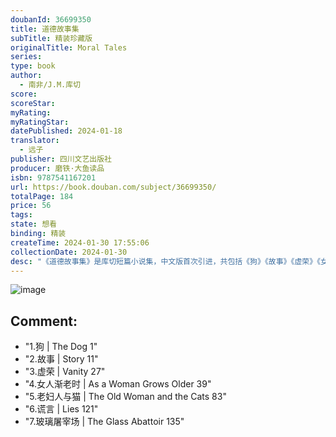 ```yaml
---
doubanId: 36699350
title: 道德故事集
subTitle: 精装珍藏版
originalTitle: Moral Tales
series: 
type: book
author: 
  - 南非/J.M.库切
score: 
scoreStar: 
myRating: 
myRatingStar: 
datePublished: 2024-01-18
translator: 
  - 远子
publisher: 四川文艺出版社
producer: 磨铁·大鱼读品
isbn: 9787541167201
url: https://book.douban.com/subject/36699350/
totalPage: 184
price: 56
tags: 
state: 想看
binding: 精装
createTime: 2024-01-30 17:55:06
collectionDate: 2024-01-30
desc: "《道德故事集》是库切短篇小说集，中文版首次引进，共包括《狗》《故事》《虚荣》《女人渐老时》《老妇人与猫》《谎言》《玻璃屠宰场》七个故事。小说集以母与子、爱与欲、青春与衰老、人与动物的关系等为切入口，以思辨性对话和心理刻画，塑造了内心丰富、个性鲜明的女性形象，故事简明但 意味深长，呈现出库切对人类道德本质和生命处境的深沉思考。在Goodreads 和亚马逊上有读者评论：“七个故事都言浅意深，有些段落需要反复读才能理解作者的意思，留着这本书20年后还能常看常新。”“第一次听说库切这个诺奖得主时，以为他的小说艰深晦涩；读了这些故事，发现他的风格其实明晰、深刻、又轻巧。”“这里收集的故事呼吁我们具有理解（和同情）他人（无论是人还是动物）的能力，并接受或重新思考我们行为的可能后果，无论是明显合理的不忠还是我们自己逃离世界。”“我们面对的故事触动了我们...(展开全部)《道德故事集》是库切短篇小说集，中文版首次引进，共包括《狗》《故事》《虚荣》《女人渐老时》《老妇人与猫》《谎言》《玻璃屠宰场》七个故事。小说集以母与子、爱与欲、青春与衰老、人与动物的关系等为切入口，以思辨性对话和心理刻画，塑造了内心丰富、个性鲜明的女性形象，故事简明但 意味深长，呈现出库切对人类道德本质和生命处境的深沉思考。在Goodreads 和亚马逊上有读者评论：“七个故事都言浅意深，有些段落需要反复读才能理解作者的意思，留着这本书20年后还能常看常新。”“第一次听说库切这个诺奖得主时，以为他的小说艰深晦涩；读了这些故事，发现他的风格其实明晰、深刻、又轻巧。”“这里收集的故事呼吁我们具有理解（和同情）他人（无论是人还是动物）的能力，并接受或重新思考我们行为的可能后果，无论是明显合理的不忠还是我们自己逃离世界。”“我们面对的故事触动了我们道德信念的深处；那些写的和没有（写）的。有关婚姻、孩子、爱情、兽性……都不免在读者中引起争论和反思。”也有读者评论说，“这一次，又一次证明了库切在其艺术巅峰时期的天才。”2003年，库切荣获诺贝尔文学奖，评语曾说：“他精准地刻画了众多假面具下的人性本质：他的作品提出了一个问题，而且是以最不妥协的方式提出的，那就是——什么是人性？什么是承认别人的人性？”“库切的小说以结构精致、对话隽永、思辨深邃为特色。然而，他是一个有道德原则的怀疑论者，对当下西方文明中浅薄的道德感和残酷的理性主义给予毫不留情的批判。他以知性的诚实消解了一切自我慰藉的基础，使自己远离俗丽而毫无价值的戏剧化的解悟和忏悔。 ”在本书中，库切同样以隽永的对话和深邃的思辨等，审视了女性权利、动物权利、人的权利，包括如何倾听\"他者\"自己的声音、如何让他们做出自己的选择等，都再一次印证了诺奖的评语。接下来，就交给大家亲自去感受。作者简介：J.M.库切（J. M. Coetzee）享誉世界的南非作家、批评家，第一位两次获得布克奖的作家，2003年荣膺诺贝尔文学奖。还荣获耶路撒冷奖、费柏纪念奖、布莱克纪念奖、法国费米那奖、美国普利策奖、爱尔兰时报国际小说、2000年英联邦作家奖等。1940年 生于南非开普敦，荷兰裔移民后代，成长于南非种族隔离政策逐渐成形并盛行的年代。现居澳大利亚。库切关注种族隔离下人的生存状态，享有世界声誉。译者简介：远子青年作家，译者。译有《达摩流浪者》《思想之诗》《零点女人》。著小说集《夜晚属于恋人》《白日漫游》《光从哪里来》，诗集《室内流亡》。"
---
```


![image](assets/s34735079.jpg)

Comment: 
---



  - "1.狗 | The Dog 1"
  - "2.故事 | Story 11"
  - "3.虚荣 | Vanity 27"
  - "4.女人渐老时 | As a Woman Grows Older 39"
  - "5.老妇人与猫 | The Old Woman and the Cats 83"
  - "6.谎言 | Lies 121"
  - "7.玻璃屠宰场 | The Glass Abattoir 135"

